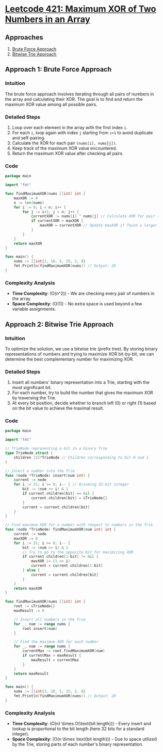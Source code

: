 # [Leetcode 421: Maximum XOR of Two Numbers in an Array](https://leetcode.com/problems/maximum-xor-of-two-numbers-in-an-array/)

## Approaches
1. [Brute Force Approach](#approach-1-brute-force-approach)
2. [Bitwise Trie Approach](#approach-2-bitwise-trie-approach)

## Approach 1: Brute Force Approach

### Intuition
The brute force approach involves iterating through all pairs of numbers in the array and calculating their XOR. The goal is to find and return the maximum XOR value among all possible pairs.

### Detailed Steps
1. Loop over each element in the array with the first index `i`.
2. For each `i`, loop again with index `j` starting from `i+1` to avoid duplicate and self-pairing.
3. Calculate the XOR for each pair `(nums[i], nums[j])`.
4. Keep track of the maximum XOR value encountered.
5. Return the maximum XOR value after checking all pairs.

### Code
```go
package main

import "fmt"

func findMaximumXOR(nums []int) int {
    maxXOR := 0
    n := len(nums)
    for i := 0; i < n; i++ {
        for j := i+1; j < n; j++ {
            currentXOR := nums[i] ^ nums[j] // Calculate XOR for pair (nums[i], nums[j])
            if currentXOR > maxXOR {
                maxXOR = currentXOR // Update maxXOR if found a larger value
            }
        }
    }
    return maxXOR
}

func main() {
    nums := []int{3, 10, 5, 25, 2, 8}
    fmt.Println(findMaximumXOR(nums)) // Output: 28
}
```

### Complexity Analysis
- **Time Complexity**: \(O(n^2)\) - We are checking every pair of numbers in the array.
- **Space Complexity**: \(O(1)\) - No extra space is used beyond a few variable assignments.

## Approach 2: Bitwise Trie Approach

### Intuition
To optimize the solution, we use a bitwise trie (prefix tree). By storing binary representations of numbers and trying to maximize XOR bit-by-bit, we can determine the best complementary number for maximizing XOR.

### Detailed Steps
1. Insert all numbers' binary representation into a Trie, starting with the most significant bit.
2. For each number, try to build the number that gives the maximum XOR by traversing the Trie.
3. At every bit position, decide whether to branch left (0) or right (1) based on the bit value to achieve the maximal result.

### Code
```go
package main

import "fmt"

// TrieNode representing a bit in a binary Trie
type TrieNode struct {
    children [2]*TrieNode // Children corresponding to bit 0 and 1
}

// Insert a number into the Trie
func (node *TrieNode) insert(num int) {
    current := node
    for i := 31; i >= 0; i-- { // Assuming 32-bit integer
        bit := (num >> i) & 1
        if current.children[bit] == nil {
            current.children[bit] = &TrieNode{}
        }
        current = current.children[bit]
    }
}

// Find maximum XOR for a number with respect to numbers in the Trie
func (node *TrieNode) findMaximumXOR(num int) int {
    current := node
    maxXOR := 0
    for i := 31; i >= 0; i-- {
        bit := (num >> i) & 1
        // Try to go to the opposite bit for maximizing XOR
        if current.children[1-bit] != nil {
            maxXOR |= (1 << i)
            current = current.children[1-bit]
        } else {
            current = current.children[bit]
        }
    }
    return maxXOR
}

func findMaximumXOR(nums []int) int {
    root := &TrieNode{}
    maxResult := 0

    // Insert all numbers in the Trie
    for _, num := range nums {
        root.insert(num)
    }

    // Find the maximum XOR for each number
    for _, num := range nums {
        currentMax := root.findMaximumXOR(num)
        if currentMax > maxResult {
            maxResult = currentMax
        }
    }
    return maxResult
}

func main() {
    nums := []int{3, 10, 5, 25, 2, 8}
    fmt.Println(findMaximumXOR(nums)) // Output: 28
}
```

### Complexity Analysis
- **Time Complexity**: \(O(n) \times O(\text{bit length})\) - Every insert and lookup is proportional to the bit length (here 32 bits for a standard integer).
- **Space Complexity**: \(O(n \times \text{bit length})\) - Due to space utilized by the Trie, storing parts of each number's binary representation.

